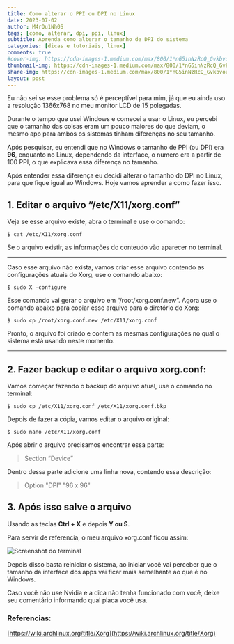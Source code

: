 ```yaml
---
title: Como alterar o PPI ou DPI no Linux
date: 2023-07-02
author: M4rQu1Nh0S
tags: [como, alterar, dpi, ppi, linux]
subtitle: Aprenda como alterar o tamanho de DPI do sistema
categories: [dicas e tutoriais, linux]
comments: true
#cover-img: https://cdn-images-1.medium.com/max/800/1*nG5inNzRcQ_GvkbvouL8rQ.png
thumbnail-img: https://cdn-images-1.medium.com/max/800/1*nG5inNzRcQ_GvkbvouL8rQ.png
share-img: https://cdn-images-1.medium.com/max/800/1*nG5inNzRcQ_GvkbvouL8rQ.png
layout: post
---
```


Eu não sei se esse problema só é perceptível para mim, já que eu ainda uso a resolução 1366x768 no meu monitor LCD de 15 polegadas.

Durante o tempo que usei Windows e comecei a usar o Linux, eu percebi que o tamanho das coisas eram um pouco maiores do que deviam, o mesmo app para ambos os sistemas tinham diferenças no seu tamanho.

Após pesquisar, eu entendi que no Windows o tamanho de PPI (ou DPI) era **96**, enquanto no Linux, dependendo da interface, o numero era a partir de 100 PPI, o que explicava essa diferença no tamanho.

Após entender essa diferença eu decidi alterar o tamanho do DPI no Linux, para que fique igual ao Windows. Hoje vamos aprender a como fazer isso.

## 1. Editar o arquivo “/etc/X11/xorg.conf”

Veja se esse arquivo existe, abra o terminal e use o comando:

    $ cat /etc/X11/xorg.conf

Se o arquivo existir, as informações do conteudo vão aparecer no terminal.

----------

Caso esse arquivo não exista, vamos criar esse arquivo contendo as configurações atuais do Xorg, use o comando abaixo:

    $ sudo X -configure

Esse comando vai gerar o arquivo em “/root/xorg.conf.new”. Agora use o comando abaixo para copiar esse arquivo para o diretório do Xorg:

    $ sudo cp /root/xorg.conf.new /etc/X11/xorg.conf

Pronto, o arquivo foi criado e contem as mesmas configurações no qual o sistema está usando neste momento.

----------

## 2. Fazer backup e editar o arquivo xorg.conf:

Vamos começar fazendo o backup do arquivo atual, use o comando no terminal:

    $ sudo cp /etc/X11/xorg.conf /etc/X11/xorg.conf.bkp

Depois de fazer a cópia, vamos editar o arquivo original:

    $ sudo nano /etc/X11/xorg.conf

Após abrir o arquivo precisamos encontrar essa parte:

> Section “Device”

Dentro dessa parte adicione uma linha nova, contendo essa descrição:

> Option              "DPI" "96 x 96"

## 3. Após isso salve o arquivo

Usando as teclas **Ctrl + X** e depois **Y ou S**.

Para servir de referencia, o meu arquivo xorg.conf ficou assim:

![Screenshot do terminal](https://cdn-images-1.medium.com/max/800/1*nG5inNzRcQ_GvkbvouL8rQ.png)

Depois disso basta reiniciar o sistema, ao iniciar você vai perceber que o tamanho da interface dos apps vai ficar mais semelhante ao que é no Windows.

Caso você não use Nvidia e a dica não tenha funcionado com você, deixe seu comentário informando qual placa você usa.

### Referencias:
[https://wiki.archlinux.org/title/Xorg](https://wiki.archlinux.org/title/Xorg)
